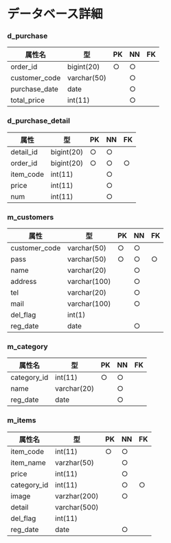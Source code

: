 # データベース詳細

### d_purchase
|属性名|型|PK|NN|FK|
|-|-|-|-|-|
|order_id|bigint(20)|○|○|
|customer_code|varchar(50)||○||
|purchase_date|date||○||
|total_price|int(11)||○||

### d_purchase_detail
|属性|型|PK|NN|FK|
|-|-|-|-|-|
|detail_id|bigint(20)|○|○||
|order_id|bigint(20)|○|○|○|
|item_code|int(11)||○||
|price|int(11)||○||
|num|int(11)||○||

### m_customers
|属性|型|PK|NN|FK|
|-|-|-|-|-|
|customer_code|varchar(50)|○|○||
|pass|varchar(50)|○|○|○|
|name|varchar(20)||○||
|address|varchar(100)||○||
|tel|varchar(20)||○||
|mail|varchar(100)||○||
|del_flag|int(1)||||
|reg_date|date||○||

### m_category
|属性名|型|PK|NN|FK|
|-|-|-|-|-|
|category_id|int(11)|○|○||
|name|varchar(20)||○||
|reg_date|date||○||



### m_items
|属性名|型|PK|NN|FK|
|-|-|-|-|-|
|item_code|int(11)|○|○||
|item_name|varzhar(50)||○||
|price|int(11)||○||
|category_id|int(11)||○|○|
|image|varzhar(200)||○||
|detail|varchar(500)||||
|del_flag|int(11)||||
|reg_date|date||○||




